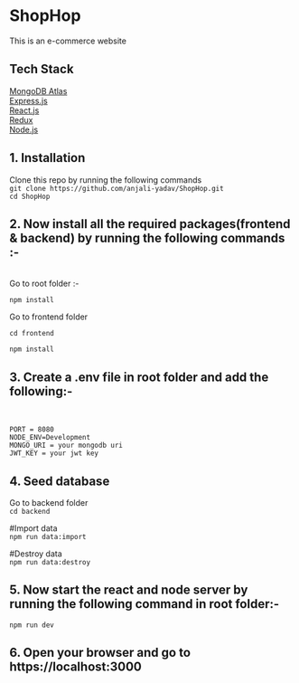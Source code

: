 # ShopHop
This is an e-commerce website
<br />
## Tech Stack <br />
[MongoDB Atlas](https://www.mongodb.com/cloud/atlas) <br />
[Express.js](https://expressjs.com/) <br />
[React.js](https://reactjs.org/) <br />
[Redux](https://react-redux.js.org/) <br />
[Node.js](https://nodejs.org/en/) 
<br />
## 1. Installation <br />
Clone this repo by running the following commands <br />
`git clone https://github.com/anjali-yadav/ShopHop.git` <br />
`cd ShopHop` 
<br />
## 2. Now install all the required packages(frontend & backend) by running the following commands :-
<br />
Go to root folder :- <br />

`npm install` <br />

Go to frontend folder <br />

`cd frontend` <br />

`npm install ` <br />
## 3. Create a .env file in root folder and add the following:-
<br />

`PORT = 8080` <br />
`NODE_ENV=Development` <br />
`MONGO_URI = your mongodb uri ` <br />
`JWT_KEY = your jwt key` <br />
## 4. Seed database <br />
Go to backend folder <br />
`cd backend` <br />

#Import data <br />
`
npm run data:import
` <br />

#Destroy data  <br />
`
npm run data:destroy
`
<br />
## 5. Now start the react and node server by running the following command in root folder:- <br />
`
npm run dev
`
<br />
## 6. Open your browser and go to https://localhost:3000
